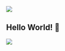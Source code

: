 <img src="https://capsule-render.vercel.app/api?type=waving&color=gradient&customColorList=2&height=100&section=header" />

## Hello World! 👋

<img src="https://capsule-render.vercel.app/api?type=waving&color=gradient&customColorList=2&height=100&section=footer" />
